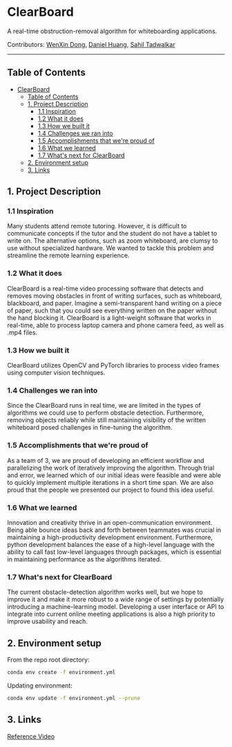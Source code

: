 # ClearBoard

A real-time obstruction-removal algorithm for whiteboarding applications.

Contributors: [WenXin Dong](https://github.com/WenXinDong2018), [Daniel Huang](https://github.com/pi314ever), [Sahil Tadwalkar](https://github.com/stadwalkar)

---

## Table of Contents

<!-- @import "[TOC]" {cmd="toc" depthFrom=1 depthTo=6 orderedList=false} -->

<!-- code_chunk_output -->

- [ClearBoard](#-clearboard)
  - [Table of Contents](#-table-of-contents)
  - [1. Project Description](#-1-project-description)
    - [1.1 Inspiration](#-11-inspiration)
    - [1.2 What it does](#-12-what-it-does)
    - [1.3 How we built it](#-13-how-we-built-it)
    - [1.4 Challenges we ran into](#-14-challenges-we-ran-into)
    - [1.5 Accomplishments that we're proud of](#-15-accomplishments-that-were-proud-of)
    - [1.6 What we learned](#-16-what-we-learned)
    - [1.7 What's next for ClearBoard](#-17-whats-next-for-clearboard)
  - [2. Environment setup](#-2-environment-setup)
  - [3. Links](#-3-links)

<!-- /code_chunk_output -->
## 1. Project Description

### 1.1 Inspiration

Many students attend remote tutoring. However, it is difficult to communicate concepts if the tutor and the student do not have a tablet to write on. The alternative options, such as zoom whiteboard, are clumsy to use without specialized hardware. We wanted to tackle this problem and streamline the remote learning experience.

### 1.2 What it does

ClearBoard is a real-time video processing software that detects and removes moving obstacles in front of writing surfaces, such as whiteboard, blackboard, and paper. Imagine a semi-transparent hand writing on a piece of paper, such that you could see everything written on the paper without the hand blocking it. ClearBoard is a light-weight software that works in real-time, able to process laptop camera and phone camera feed, as well as .mp4 files.

### 1.3 How we built it

ClearBoard utilizes OpenCV and PyTorch libraries to process video frames using computer vision techniques.

### 1.4 Challenges we ran into

Since the ClearBoard runs in real time, we are limited in the types of algorithms we could use to perform obstacle detection. Furthermore, removing objects reliably while still maintaining visibility of the written whiteboard posed challenges in fine-tuning the algorithm.

### 1.5 Accomplishments that we're proud of

As a team of 3, we are proud of developing an efficient workflow and parallelizing the work of iteratively improving the algorithm. Through trial and error, we learned which of our initial ideas were feasible and were able to quickly implement multiple iterations in a short time span. We are also proud that the people we presented our project to found this idea useful.

### 1.6 What we learned

Innovation and creativity thrive in an open-communication environment. Being able bounce ideas back and forth between teammates was crucial in maintaining a high-productivity development environment. Furthermore, python development balances the ease of a high-level language with the ability to call fast low-level languages through packages, which is essential in maintaining performance as the algorithms iterated.

### 1.7 What's next for ClearBoard

The current obstacle-detection algorithm works well, but we hope to improve it and make it more robust to a wide range of settings by potentially introducing a machine-learning model. Developing a user interface or API to integrate into current online meeting applications is also a high priority to improve usability and reach.

## 2. Environment setup

From the repo root directory:

```sh
conda env create -f environment.yml
```

Updating environment:

```sh
conda env update -f environment.yml --prune
```

## 3. Links

[Reference Video](https://www.youtube.com/watch?v=pp06oGD4m00)
